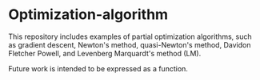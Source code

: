 # Optimization-algorithm

This repository includes examples of partial optimization algorithms, such as gradient descent, Newton's method, quasi-Newton's method, Davidon Fletcher Powell, and Levenberg Marquardt's method (LM).

Future work is intended to be expressed as a function.
